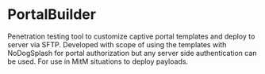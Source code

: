 # PortalBuilder
Penetration testing tool to customize captive portal templates and deploy to server via SFTP. Developed with scope of using the templates with NoDogSplash for portal authorization but any server side authentication can be used. For use in MitM situations to deploy payloads. 
